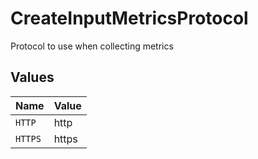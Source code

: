 # CreateInputMetricsProtocol

Protocol to use when collecting metrics


## Values

| Name    | Value   |
| ------- | ------- |
| `HTTP`  | http    |
| `HTTPS` | https   |